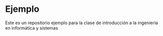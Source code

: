 # Ejemplo
Este es un repositorio ejemplo para la clase de introducción a la ingeniería en informática y sistemas
